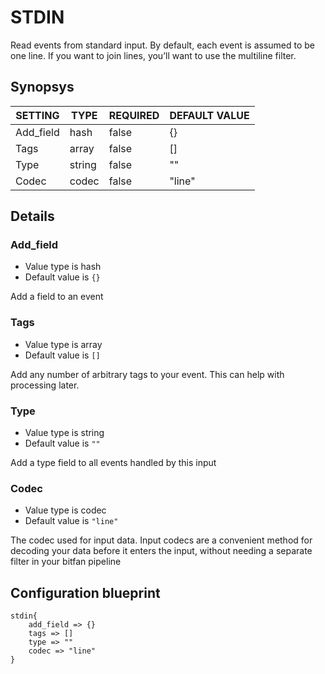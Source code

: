 # STDIN
Read events from standard input.
By default, each event is assumed to be one line. If you want to join lines, you’ll want to use the multiline filter.

## Synopsys


|  SETTING  |  TYPE  | REQUIRED | DEFAULT VALUE |
|-----------|--------|----------|---------------|
| Add_field | hash   | false    | {}            |
| Tags      | array  | false    | []            |
| Type      | string | false    | ""            |
| Codec     | codec  | false    | "line"        |


## Details

### Add_field
* Value type is hash
* Default value is `{}`

Add a field to an event

### Tags
* Value type is array
* Default value is `[]`

Add any number of arbitrary tags to your event.
This can help with processing later.

### Type
* Value type is string
* Default value is `""`

Add a type field to all events handled by this input

### Codec
* Value type is codec
* Default value is `"line"`

The codec used for input data. Input codecs are a convenient method for decoding
your data before it enters the input, without needing a separate filter in your bitfan pipeline



## Configuration blueprint

```
stdin{
	add_field => {}
	tags => []
	type => ""
	codec => "line"
}
```
